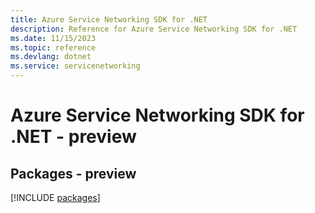 ```yaml
---
title: Azure Service Networking SDK for .NET
description: Reference for Azure Service Networking SDK for .NET
ms.date: 11/15/2023
ms.topic: reference
ms.devlang: dotnet
ms.service: servicenetworking
---
```

# Azure Service Networking SDK for .NET - preview
## Packages - preview
[!INCLUDE [packages](service-networking-index.md)]